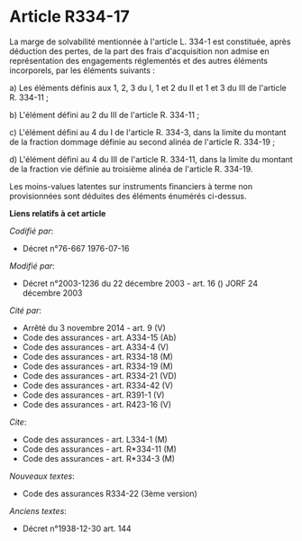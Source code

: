# Article R334-17

La marge de solvabilité mentionnée à l'article L. 334-1 est constituée, après déduction des pertes, de la part des frais
d'acquisition non admise en représentation des engagements réglementés et des autres éléments incorporels, par les éléments
suivants :

a) Les éléments définis aux 1, 2, 3 du I, 1 et 2 du II et 1 et 3 du III de l'article R. 334-11 ;

b) L'élément défini au 2 du III de l'article R. 334-11 ;

c) L'élément défini au 4 du I de l'article R. 334-3, dans la limite du montant de la fraction dommage définie au second
alinéa de l'article R. 334-19 ;

d) L'élément défini au 4 du III de l'article R. 334-11, dans la limite du montant de la fraction vie définie au troisième
alinéa de l'article R. 334-19.

Les moins-values latentes sur instruments financiers à terme non provisionnées sont déduites des éléments énumérés ci-dessus.

**Liens relatifs à cet article**

_Codifié par_:

  - Décret n°76-667 1976-07-16

_Modifié par_:

  - Décret n°2003-1236 du 22 décembre 2003 - art. 16 () JORF 24 décembre 2003

_Cité par_:

  - Arrêté du 3 novembre 2014 - art. 9 (V)
  - Code des assurances - art. A334-15 (Ab)
  - Code des assurances - art. A334-4 (V)
  - Code des assurances - art. R334-18 (M)
  - Code des assurances - art. R334-19 (M)
  - Code des assurances - art. R334-21 (VD)
  - Code des assurances - art. R334-42 (V)
  - Code des assurances - art. R391-1 (V)
  - Code des assurances - art. R423-16 (V)

_Cite_:

  - Code des assurances - art. L334-1 (M)
  - Code des assurances - art. R*334-11 (M)
  - Code des assurances - art. R*334-3 (M)

_Nouveaux textes_:

  - Code des assurances R334-22 (3ème version)

_Anciens textes_:

  - Décret n°1938-12-30 art. 144
